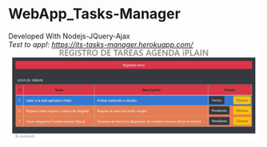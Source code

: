 # WebApp_Tasks-Manager
Developed With Nodejs-JQuery-Ajax <br>
<i> Test to app!: <a>https://its-tasks-manager.herokuapp.com/</a></i><br>
<img src="https://github.com/Trebolman/WebApp_Tasks-Manager/blob/publish/iPlain.JPG">
